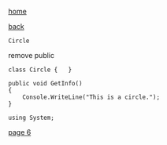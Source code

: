 [home](./page01.md)

[back](./page04.md)

```
Circle
```

remove public

```
class Circle {   }
```

```
public void GetInfo()
{
    Console.WriteLine("This is a circle.");
}
```

```
using System;
```

[page 6](./page06.md)
